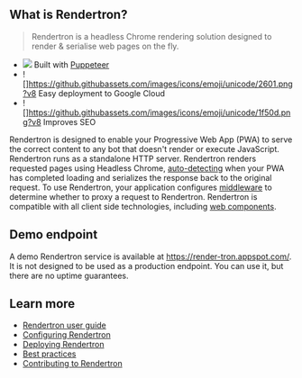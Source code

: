 ## What is Rendertron?

> Rendertron is a headless Chrome rendering solution designed to render & serialise web pages on the fly.

- ![](https://github.githubassets.com/images/icons/emoji/unicode/1f528.png) Built with [Puppeteer](https://github.com/GoogleChrome/puppeteer)
- ![]https://github.githubassets.com/images/icons/emoji/unicode/2601.png?v8 Easy deployment to Google Cloud
- ![]https://github.githubassets.com/images/icons/emoji/unicode/1f50d.png?v8 Improves SEO

Rendertron is designed to enable your Progressive Web App (PWA) to serve the correct
content to any bot that doesn't render or execute JavaScript. Rendertron runs as a
standalone HTTP server. Rendertron renders requested pages using Headless Chrome,
[auto-detecting](#auto-detecting-loading-function) when your PWA has completed loading
and serializes the response back to the original request. To use Rendertron, your application
configures [middleware](#middleware) to determine whether to proxy a request to Rendertron.
Rendertron is compatible with all client side technologies, including [web components](#web-components).

## Demo endpoint

A demo Rendertron service is available at https://render-tron.appspot.com/. It is not designed
to be used as a production endpoint. You can use it, but there are no uptime guarantees.

## Learn more

- [Rendertron user guide](users-guide)
- [Configuring Rendertron](configure)
- [Deploying Rendertron](deploy)
- [Best practices](best_practices)
- [Contributing to Rendertron](contributing)
